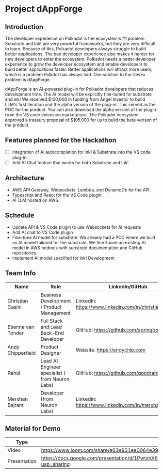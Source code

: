 # Project dAppForge

## Introduction

The developer experience on Polkadot is the ecosystem's #1 problem. Substrate and Ink! are very powerful frameworks, but they are very difficult to learn. Because of this, Polkadot developers always struggle to build better applications. The bad developer experience also makes it harder for new developers to enter the ecosystem. Polkadot needs a better developer experience to grow the developer ecosystem and enable developers to build better applications faster. Better applications will attract more users, which is a problem Polkdot has always had. One solution to the DevEx problem is dAppForge.

dAppForge is an AI-powered plug-in for Polkadot developers that reduces development time. The AI model will be explicitly fine-tuned for substrate and ink! We received $100,000 in funding from Angel Investor to build LLM's first iteration and the alpha version of the plug-in. This served as the POC for the product. You can also download the alpha version of the plugin from the VS code extension marketplace. The Polkadot ecosystem approved a treasury proposal of $105,000 for us to build the beta verison of the product.

## Features planned for the Hackathon

- [ ] Integration of AI autocompletion for Ink! & Substrate into the VS code plug-in.
- [ ] Add AI Chat feature that works for both Substrate and Ink!

## Architecture

- AWS API Gateway, Websockets, Lambda, and DynamoDb for the API.
- Typescript and React for the VS Code plugin.
- AI LLM hosted on AWS.

## Schedule

- Update API & VS Code plugin to use Websockets for AI requests
- Add AI chat to VS Code plugin
- Fine-tune AI model for substrate: We already had a POC where we built an AI model tailored for the substrate. We fine-tuned an existing AI model in AWS bedrock with substrate documentation and GitHub repositories.
- Implement AI model specified for ink! Development

## Team Info

| Name               | Role                                            | LinkedIn/GitHub                                       |
| ------------------ | ----------------------------------------------- | ----------------------------------------------------- |
| Christian Casini   | Business Development / Product Management       | LinkedIn: https://www.linkedin.com/in/christiancasini |
| Etienne van Tonder | Full Stack and Lead Back-End Developer          | GitHub: https://github.com/springbok                  |
| Andy Chipperfield  | Product Designer                                | Website: https://andychip.com                         |
| Rahul              | Lead AI Engineer specialist ( from Neuron Labs) | GitHub: https://github.com/goodrahstar                |
| Merxhan Bajrami    | Developer (from Neuron Labs)                    | Linkedin: https://www.linkedin.com/in/merxhanbajrami/ |

## Material for Demo

| Type         | Link                                                                                                 |
| ------------ | ---------------------------------------------------------------------------------------------------- |
| Video        | https://www.loom.com/share/e63e931ee0064e39a1d5fa5df20e2c69                                          |
| Presentation | https://docs.google.com/presentation/d/1PwtxhX6R8uwLj0s1EjO7mV7VGvPwmmw5y3I1mrM3zWo/edit?usp=sharing |
